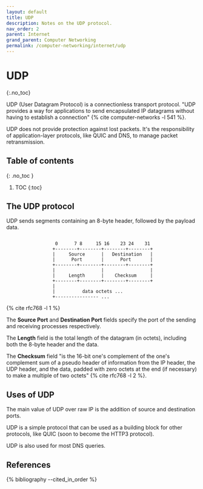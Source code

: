 ```yaml
---
layout: default
title: UDP
description: Notes on the UDP protocol.
nav_order: 2
parent: Internet
grand_parent: Computer Networking
permalink: /computer-networking/internet/udp
---
```


<!-- prettier-ignore-start -->

# UDP
{:.no_toc}

UDP (User Datagram Protocol) is a connectionless transport protocol. "UDP provides a way for applications to send
encapsulated IP datagrams without having to establish a connection" {% cite computer-networks -l 541 %}.

UDP does not provide protection against lost packets. It's the responsibility of application-layer protocols, like QUIC and DNS, to manage packet retransmission.

## Table of contents
{: .no_toc }

1. TOC
{:toc}

<!-- prettier-ignore-end -->

## The UDP protocol

UDP sends segments containing an 8-byte header, followed by the payload data.

```

                  0      7 8     15 16    23 24    31
                 +--------+--------+--------+--------+
                 |     Source      |   Destination   |
                 |      Port       |      Port       |
                 +--------+--------+--------+--------+
                 |                 |                 |
                 |     Length      |    Checksum     |
                 +--------+--------+--------+--------+
                 |
                 |          data octets ...
                 +---------------- ...
```

{% cite rfc768 -l 1 %}

The **Source Port** and **Destination Port** fields specify the port of the sending and receiving processes respectively.

The **Length** field is the total length of the datagram (in octets), including both the 8-byte header and the data.

The **Checksum** field "is the 16-bit one's complement of the one's complement sum of a pseudo header of information from the IP header, the UDP header, and the data, padded with zero octets at the end (if necessary) to make a multiple of two octets" {% cite rfc768 -l 2 %}.

## Uses of UDP

The main value of UDP over raw IP is the addition of source and destination ports.

UDP is a simple protocol that can be used as a building block for other protocols, like QUIC (soon to become the HTTP3 protocol).

UDP is also used for most DNS queries.

## References

{% bibliography --cited_in_order %}
